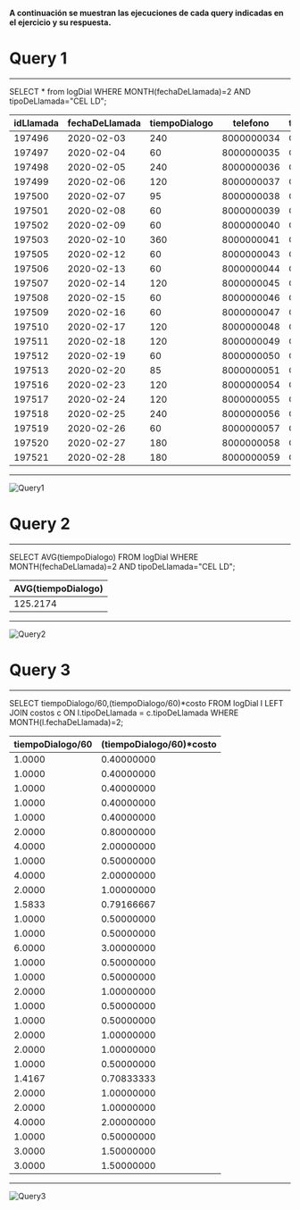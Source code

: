 **A continuación se muestran las ejecuciones de cada query indicadas en el ejercicio y su respuesta.**

# Query 1

---

SELECT * from logDial WHERE MONTH(fechaDeLlamada)=2 AND tipoDeLlamada="CEL LD";

| idLlamada | fechaDeLlamada | tiempoDialogo | telefono   | tipoDeLlamada |
| --------- | -------------- | ------------- | ---------- | ------------- |
| 197496    | 2020-02-03     | 240           | 8000000034 | Cel LD        |
| 197497    | 2020-02-04     | 60            | 8000000035 | Cel LD        |
| 197498    | 2020-02-05     | 240           | 8000000036 | Cel LD        |
| 197499    | 2020-02-06     | 120           | 8000000037 | Cel LD        |
| 197500    | 2020-02-07     | 95            | 8000000038 | Cel LD        |
| 197501    | 2020-02-08     | 60            | 8000000039 | Cel LD        |
| 197502    | 2020-02-09     | 60            | 8000000040 | Cel LD        |
| 197503    | 2020-02-10     | 360           | 8000000041 | Cel LD        |
| 197505    | 2020-02-12     | 60            | 8000000043 | Cel LD        |
| 197506    | 2020-02-13     | 60            | 8000000044 | Cel LD        |
| 197507    | 2020-02-14     | 120           | 8000000045 | Cel LD        |
| 197508    | 2020-02-15     | 60            | 8000000046 | Cel LD        |
| 197509    | 2020-02-16     | 60            | 8000000047 | Cel LD        |
| 197510    | 2020-02-17     | 120           | 8000000048 | Cel LD        |
| 197511    | 2020-02-18     | 120           | 8000000049 | Cel LD        |
| 197512    | 2020-02-19     | 60            | 8000000050 | Cel LD        |
| 197513    | 2020-02-20     | 85            | 8000000051 | Cel LD        |
| 197516    | 2020-02-23     | 120           | 8000000054 | Cel LD        |
| 197517    | 2020-02-24     | 120           | 8000000055 | Cel LD        |
| 197518    | 2020-02-25     | 240           | 8000000056 | Cel LD        |
| 197519    | 2020-02-26     | 60            | 8000000057 | Cel LD        |
| 197520    | 2020-02-27     | 180           | 8000000058 | Cel LD        |
| 197521    | 2020-02-28     | 180           | 8000000059 | Cel LD        |

---

![Query1](\imagenes\Query1.png)

# Query 2

---
SELECT AVG(tiempoDialogo) FROM logDial WHERE MONTH(fechaDeLlamada)=2 AND tipoDeLlamada="CEL LD";

| AVG(tiempoDialogo) |
| ------------------ |
| 125.2174           |

---

![Query2](\imagenes\Query2.png)


# Query 3

---
SELECT tiempoDialogo/60,(tiempoDialogo/60)*costo FROM logDial l LEFT JOIN costos c ON l.tipoDeLlamada = c.tipoDeLlamada WHERE MONTH(l.fechaDeLlamada)=2;

| tiempoDialogo/60 | (tiempoDialogo/60)*costo  |
| ---------------- | ------------------------- |
| 1.0000           | 0.40000000                |
| 1.0000           | 0.40000000                |
| 1.0000           | 0.40000000                |
| 1.0000           | 0.40000000                |
| 1.0000           | 0.40000000                |
| 2.0000           | 0.80000000                |
| 4.0000           | 2.00000000                |
| 1.0000           | 0.50000000                |
| 4.0000           | 2.00000000                |
| 2.0000           | 1.00000000                |
| 1.5833           | 0.79166667                |
| 1.0000           | 0.50000000                |
| 1.0000           | 0.50000000                |
| 6.0000           | 3.00000000                |
| 1.0000           | 0.50000000                |
| 1.0000           | 0.50000000                |
| 2.0000           | 1.00000000                |
| 1.0000           | 0.50000000                |
| 1.0000           | 0.50000000                |
| 2.0000           | 1.00000000                |
| 2.0000           | 1.00000000                |
| 1.0000           | 0.50000000                |
| 1.4167           | 0.70833333                |
| 2.0000           | 1.00000000                |
| 2.0000           | 1.00000000                |
| 4.0000           | 2.00000000                |
| 1.0000           | 0.50000000                |
| 3.0000           | 1.50000000                |
| 3.0000           | 1.50000000                |

---

![Query3](\imagenes\Query3.png)
